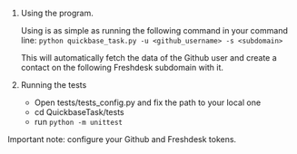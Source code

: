 1. Using the program.

   Using is as simple as running the following command in your command line:
   `python quickbase_task.py -u <github_username> -s <subdomain>`

   This will automatically fetch the data of the Github user and create a contact on the following Freshdesk subdomain with it.

2. Running the tests
   - Open tests/tests_config.py and fix the path to your local one
   - cd QuickbaseTask/tests
   - run `python -m unittest`

Important note: configure your Github and Freshdesk tokens. 
